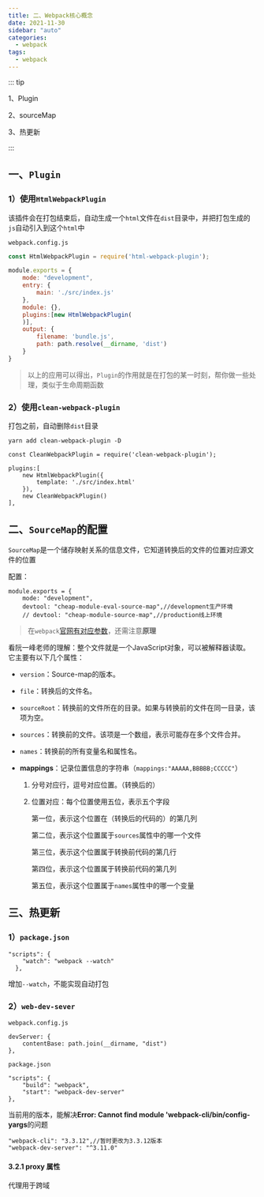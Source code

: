 ```yaml
---
title: 二、Webpack核心概念
date: 2021-11-30
sidebar: "auto"
categories:
  - webpack
tags:
  - webpack
---
```


::: tip

1、Plugin

2、sourceMap

3、热更新

:::

<!-- more -->
## 一、`Plugin`

### 1）使用`HtmlWebpackPlugin`

该插件会在打包结束后，自动生成一个`html`文件在`dist`目录中，并把打包生成的`js`自动引入到这个`html`中

`webpack.config.js`

```js
const HtmlWebpackPlugin = require('html-webpack-plugin');

module.exports = {
    mode: "development",
    entry: {
        main: './src/index.js'
    },
    module: {},
    plugins:[new HtmlWebpackPlugin(
    )],
    output: {
        filename: 'bundle.js',
        path: path.resolve(__dirname, 'dist')
    }
}   
```

> 以上的应用可以得出，`Plugin`的作用就是在打包的某一时刻，帮你做一些处理，类似于生命周期函数

### 2）使用`clean-webpack-plugin`

打包之前，自动删除`dist`目录

```
yarn add clean-webpack-plugin -D
```

```
const CleanWebpackPlugin = require('clean-webpack-plugin');

plugins:[
    new HtmlWebpackPlugin({
        template: './src/index.html'
    }),
    new CleanWebpackPlugin()
],
```

## 二、`SourceMap`的配置

`SourceMap`是一个储存映射关系的信息文件，它知道转换后的文件的位置对应源文件的位置

配置：

```
module.exports = {
    mode: "development",
    devtool: "cheap-module-eval-source-map",//development生产环境
    // devtool: "cheap-module-source-map",//production线上环境
```

> 在`webpack`[官网有对应参数](https://www.webpackjs.com/configuration/devtool/)，还需注意**原理**

看阮一峰老师的理解：整个文件就是一个JavaScript对象，可以被解释器读取。它主要有以下几个属性：

- `version`：Source-map的版本。

- `file`：转换后的文件名。

- `sourceRoot`：转换前的文件所在的目录。如果与转换前的文件在同一目录，该项为空。

- `sources`：转换前的文件。该项是一个数组，表示可能存在多个文件合并。

- `names`：转换前的所有变量名和属性名。

- **mappings**：记录位置信息的字符串（`mappings:"AAAAA,BBBBB;CCCCC"`）

  1. 分号对应行，逗号对应位置。（转换后的）

  2. 位置对应：每个位置使用五位，表示五个字段

     第一位，表示这个位置在（转换后的代码的）的第几列

     第二位，表示这个位置属于`sources`属性中的哪一个文件

     第三位，表示这个位置属于转换前代码的第几行

     第四位，表示这个位置属于转换前代码的第几列

     第五位，表示这个位置属于`names`属性中的哪一个变量

## 三、热更新

### 1）`package.json`

```
"scripts": {
    "watch": "webpack --watch" 
  },
```

增加`--watch`，不能实现自动打包

### 2）`web-dev-sever`

`webpack.config.js`

```
devServer: {
    contentBase: path.join(__dirname, "dist")
},
```

`package.json`

```
"scripts": {
    "build": "webpack",
    "start": "webpack-dev-server"
},
```

当前用的版本，能解决**Error: Cannot find module 'webpack-cli/bin/config-yargs**的问题

```
"webpack-cli": "3.3.12",//暂时更改为3.3.12版本
"webpack-dev-server": "^3.11.0"
```

#### 3.2.1 proxy 属性

代理用于跨域